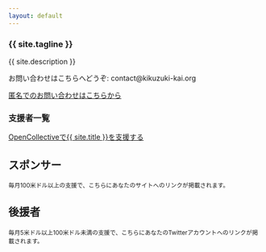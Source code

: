 ```yaml
---
layout: default
---
```

<article class="home" role="article">
    <section class="landing" role="document">
<h1>{{ site.tagline }}</h1>
<p>{{ site.description }}</p>
<p>お問い合わせはこちらへどうぞ: contact@kikuzuki<span class="obfuscate">-</span>kai.org</p>
<p><a href="{{site.url}}/docs/contact.html">匿名でのお問い合わせはこちらから</a></p>
    </section>
    <section class="backers" role="document">
        <div class="opencollective">
<h1>支援者一覧</h1>
<p><a href="https://opencollective.com/{{ site.github.owner_name }}#support">OpenCollectiveで{{ site.title }}を支援する</a></p>
<h2>スポンサー</h2>
<small>毎月100米ドル以上の支援で、こちらにあなたのサイトへのリンクが掲載されます。</small>
<p><object data="https://opencollective.com/{{ site.github.owner_name }}/tiers/sponsor.svg"></object></p>
<h2>後援者</h2>
<small>毎月5米ドル以上100米ドル未満の支援で、こちらにあなたのTwitterアカウントへのリンクが掲載されます。</small>
<p><object data="https://opencollective.com/{{ site.github.owner_name }}/tiers/backer.svg"></object></p>
        </div>
    </section>
</article>
